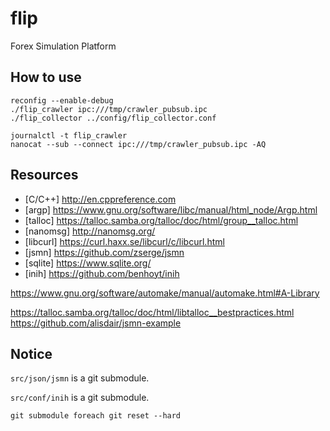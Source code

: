 # flip
Forex Simulation Platform


## How to use
```
reconfig --enable-debug
./flip_crawler ipc:///tmp/crawler_pubsub.ipc
./flip_collector ../config/flip_collector.conf
```

```
journalctl -t flip_crawler
nanocat --sub --connect ipc:///tmp/crawler_pubsub.ipc -AQ
```

## Resources
* [C/C++] http://en.cppreference.com
* [argp] https://www.gnu.org/software/libc/manual/html_node/Argp.html
* [talloc] https://talloc.samba.org/talloc/doc/html/group__talloc.html
* [nanomsg] http://nanomsg.org/
* [libcurl] https://curl.haxx.se/libcurl/c/libcurl.html
* [jsmn] https://github.com/zserge/jsmn
* [sqlite] https://www.sqlite.org/
* [inih] https://github.com/benhoyt/inih

https://www.gnu.org/software/automake/manual/automake.html#A-Library

https://talloc.samba.org/talloc/doc/html/libtalloc__bestpractices.html
https://github.com/alisdair/jsmn-example


## Notice
`src/json/jsmn` is a git submodule.

`src/conf/inih` is a git submodule.

```
git submodule foreach git reset --hard
```
